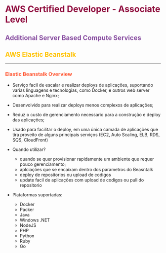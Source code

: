 # <span style="color:#900C3F">AWS Certified Developer - Associate Level</span>
## <span style="color:#884ea0 ">**Additional Server Based Compute Services**</span>
## <span style="color:#FFC300 ">AWS Elastic Beanstalk</span>
---
### <span style="color: #ff5733 ">Elastic Beanstalk Overview</span>

* Serviço facil de escalar e realizar deploys de aplicações, suportando varias linguagens e tecnologias, como Docker, e outros web server como Apache e Nginx;

* Desenvolvido para realizar deploys menos complexos de aplicações;

* Reduz o custo de gerenciamento necessario para a construção e deploy das aplicações;

* Usado para facilitar o deploy, em uma única camada de aplicações que tira proveito de alguns principais serviços (EC2, Auto Scaling, ELB, RDS, SQS, CloudFront)

* Quando utilizar?
    * quando se quer provisionar rapidamente um ambiente que requer pouco gerenciamento;
    * aplciações que se encaixam dentro dos parametros do Beasntalk
    * deploy de repositorios ou upload de codigos
    * update facil de aplicações com upload de codigos ou pull do repositorio

* Plataformas suportadas:
    * Docker
    * Packer
    * Java
    * Windows .NET
    * NodeJS
    * PHP
    * Python
    * Ruby
    * Go
